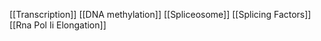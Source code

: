 [[Transcription]]
[[DNA methylation]]
[[Spliceosome]]
[[Splicing Factors]]
[[Rna Pol Ii Elongation]]
